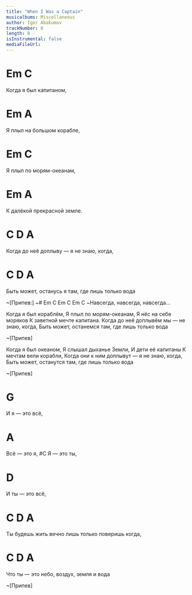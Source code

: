 ```yaml
---
title: "When I Was a Captain"
musicalbums: Miscellaneous
author: Igor Abakumov
trackNumber: 0
length: 0
isInstrumental: false
mediaFileUrl: 
---
```


#    Em           C
Когда я был капитаном,
#    Em                  A
Я плыл на большом корабле,
#    Em             C
Я плыл по морям-океанам,
#     Em                  A
К далёкой прекрасной земле.
#    C              D                  A
Когда до неё доплыву — я не знаю, когда,
#      C                 D                      A
Быть может, останусь я там, где лишь только вода

~[Припев:]
~#       Em C        Em C        Em C
~Навсегда,   навсегда,   навсегда...

Когда я был кораблём,
Я плыл по морям-океанам,
Я нёс на себе моряков
К заветной мечте капитана.
Когда до неё доплывём мы — не знаю, когда,
Быть может, останемся там, где лишь только вода

~[Припев]

Когда я был океаном,
Я слышал дыханье Земли,
И дети её капитаны
К мечтам вели корабли,
Когда они к ним доплывут — я не знаю, когда,
Быть может, останутся там, где лишь только вода

~[Припев]

#  G
И я — это всё,
#  A
Всё — это я,
#C
Я — это ты,
#   D
И ты — это всё,
#    C                      D                  A
Ты будешь жить вечно лишь только поверишь когда,
#     C              D                 A
Что ты — это небо, воздух, земля и вода

~[Припев]

